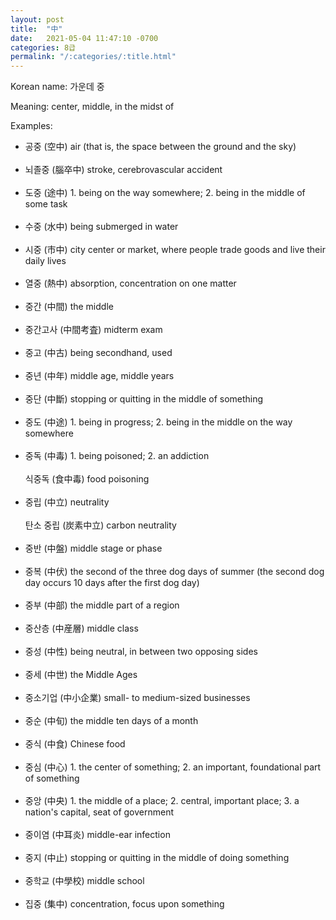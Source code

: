 ```yaml
---
layout: post
title:  "中"
date:   2021-05-04 11:47:10 -0700
categories: 8급
permalink: "/:categories/:title.html"
---
```


Korean name: 가운데 중

Meaning: center, middle, in the midst of

Examples:
* 공중 (空中) air (that is, the space between the ground and the sky) <br><br>
* 뇌졸중 (腦卒中) stroke, cerebrovascular accident <br><br>
* 도중 (途中) 1. being on the way somewhere; 2. being in the middle of some task <br><br>
* 수중 (水中) being submerged in water <br><br>
* 시중 (市中) city center or market, where people trade goods and live their daily lives <br><br>
* 열중 (熱中) absorption, concentration on one matter <br><br>
* 중간 (中間) the middle <br><br>
* 중간고사 (中間考査) midterm exam <br><br>
* 중고 (中古) being secondhand, used <br><br>
* 중년 (中年) middle age, middle years <br><br>
* 중단 (中斷) stopping or quitting in the middle of something <br><br>
* 중도 (中途) 1. being in progress; 2. being in the middle on the way somewhere <br><br>
* 중독 (中毒) 1. being poisoned; 2. an addiction <br><br>
  식중독 (食中毒) food poisoning <br><br>
* 중립 (中立) neutrality <br><br>
  탄소 중립 (炭素中立) carbon neutrality <br><br>
* 중반 (中盤) middle stage or phase <br><br>
* 중복 (中伏) the second of the three dog days of summer (the second dog day occurs 10 days after the first dog day) <br><br>
* 중부 (中部) the middle part of a region <br><br>
* 중산층 (中産層) middle class <br><br>
* 중성 (中性) being neutral, in between two opposing sides <br><br>
* 중세 (中世) the Middle Ages <br><br>
* 중소기업 (中小企業) small- to medium-sized businesses <br><br>
* 중순 (中旬) the middle ten days of a month <br><br>
* 중식 (中食) Chinese food <br><br>
* 중심 (中心) 1. the center of something; 2. an important, foundational part of something <br><br>
* 중앙 (中央) 1. the middle of a place; 2. central, important place; 3. a nation's capital, seat of government <br><br>
* 중이염 (中耳炎) middle-ear infection <br><br>
* 중지 (中止) stopping or quitting in the middle of doing something <br><br>
* 중학교 (中學校) middle school <br><br>
* 집중 (集中) concentration, focus upon something <br><br>
